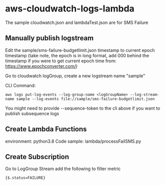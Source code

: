 # aws-cloudwatch-logs-lambda
The sample cloudwatch.json and lambdaTest.json are for SMS Failure

## Manually publish logstream
Edit the sample/sms-failure-budgetlimit.json timestamp to current epoch timestamp (take note, the epoch is in long format, add 000 behind the timestamp if you were to get current epoch time from: https://www.epochconverter.com/)

Go to cloudwatch logGroup, create a new logstream name "sample"

CLI Command:
```
aws logs put-log-events --log-group-name <logGroupName> --log-stream-name sample --log-events file://sample/sms-failure-budgetlimit.json
```
You might need to provide --sequence-token to the cli above if you want to publish subsequence logs

## Create Lambda Functions
environment: python3.8
Code sample: lambda/processFailSMS.py

## Create Subscription
Go to LogGroup Stream add the following to filter metric
```
{$.status=FAILURE}
```

